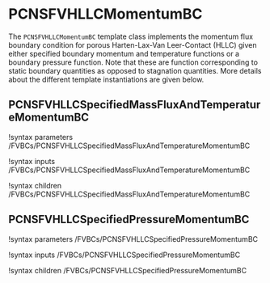 # PCNSFVHLLCMomentumBC

The `PCNSFVHLLCMomentumBC` template class implements the momentum flux boundary condition for
porous Harten-Lax-Van Leer-Contact (HLLC) given either specified boundary momentum and
temperature functions or a
boundary pressure function. Note that these are function corresponding to
static boundary quantities as opposed to stagnation quantities. More details
about the different template instantiations are given below.

## PCNSFVHLLCSpecifiedMassFluxAndTemperatureMomentumBC

!syntax parameters /FVBCs/PCNSFVHLLCSpecifiedMassFluxAndTemperatureMomentumBC

!syntax inputs /FVBCs/PCNSFVHLLCSpecifiedMassFluxAndTemperatureMomentumBC

!syntax children /FVBCs/PCNSFVHLLCSpecifiedMassFluxAndTemperatureMomentumBC

## PCNSFVHLLCSpecifiedPressureMomentumBC

!syntax parameters /FVBCs/PCNSFVHLLCSpecifiedPressureMomentumBC

!syntax inputs /FVBCs/PCNSFVHLLCSpecifiedPressureMomentumBC

!syntax children /FVBCs/PCNSFVHLLCSpecifiedPressureMomentumBC
